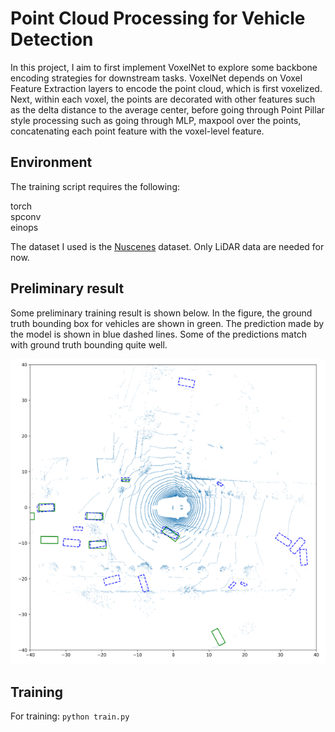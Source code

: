 # Point Cloud Processing for Vehicle Detection

In this project, I aim to first implement VoxelNet to explore some backbone encoding strategies for downstream tasks. VoxelNet depends on Voxel Feature Extraction layers to encode the point cloud, which is first voxelized. Next, within each voxel, the points are decorated with other features such as the delta distance to the average center, before going through Point Pillar style processing such as going through MLP, maxpool over the points, concatenating each point feature with the voxel-level feature. 

## Environment

The training script requires the following: <br />

torch <br />
spconv  <br />
einops  <br />

The dataset I used is the [Nuscenes](https://www.nuscenes.org/nuscenes) dataset. Only LiDAR data are needed for now. 

## Preliminary result
Some preliminary training result is shown below. In the figure, the ground truth bounding box for vehicles are shown in green. The prediction made by the model is shown in blue dashed lines. Some of the predictions match with ground truth bounding quite well.

![](output.png)

## Training

For training:
`python train.py`